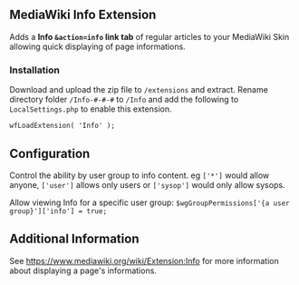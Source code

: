 ## MediaWiki Info Extension

Adds a **Info `&action=info` link tab** of regular articles to your MediaWiki Skin allowing quick displaying of page informations.

### Installation

Download and upload the zip file to `/extensions` and extract. Rename directory folder `/Info-#-#-#` to `/Info` and add the following to `LocalSettings.php` to enable this extension.

`wfLoadExtension( 'Info' );`

## Configuration
Control the ability by user group to info content. eg `['*']` would allow anyone, `['user']` allows only users or `['sysop']` would only allow sysops.

Allow viewing Info for a specific user group:
`$wgGroupPermissions['{a user group}']['info'] = true;`

## Additional Information
See https://www.mediawiki.org/wiki/Extension:Info for more information about displaying a page's informations.
